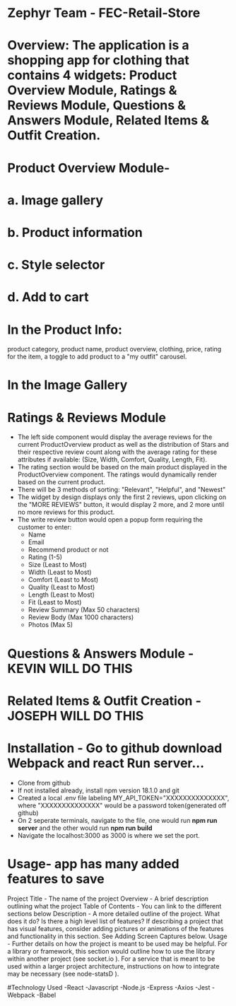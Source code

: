 # Zephyr Team - FEC-Retail-Store

# Overview: The application is a shopping app for clothing that contains 4 widgets: Product Overview Module, Ratings & Reviews Module, Questions & Answers Module, Related Items & Outfit Creation.

# Product Overview Module-

# a. Image gallery

# b. Product information

# c. Style selector

# d. Add to cart

# In the Product Info:

product category,
product name,
product overview,
clothing,
price,
rating for the item,
a toggle to add product to a "my outfit" carousel.

# In the Image Gallery

# Ratings & Reviews Module
- The left side component would display the average reviews for the current ProductOverview product as well as the distribution of Stars and their respective review count along with the average rating for these attributes if available: (Size, Width, Comfort, Quality, Length, Fit).
- The rating section would be based on the main product displayed in the ProductOverview component. The ratings would dynamically render based on the current product.
- There will be 3 methods of sorting: "Relevant", "Helpful", and "Newest"
- The widget by design displays only the first 2 reviews, upon clicking on the "MORE REVIEWS" button, it would display 2 more, and 2 more until no more reviews for this product.
- The write review button would open a popup form requiring the customer to enter:
  - Name
  - Email
  - Recommend product or not
  - Rating (1-5)
  - Size (Least to Most)
  - Width (Least to Most)
  - Comfort (Least to Most)
  - Quality (Least to Most)
  - Length (Least to Most)
  - Fit (Least to Most)
  - Review Summary (Max 50 characters)
  - Review Body (Max 1000 characters)
  - Photos (Max 5)

# Questions & Answers Module - KEVIN WILL DO THIS

# Related Items & Outfit Creation - JOSEPH WILL DO THIS

# Installation - Go to github download Webpack and react Run server...
- Clone from github
- If not installed already, install npm version 18.1.0 and git
- Created a local .env file labeling MY_API_TOKEN="XXXXXXXXXXXXXX", where "XXXXXXXXXXXXXX" would be a password token(generated off github)
- On 2 seperate terminals, navigate to the file, one would run **npm run server** and the other would run **npm run build**
- Navigate the localhost:3000 as 3000 is where we set the port.

# Usage- app has many added features to save

Project Title - The name of the project
Overview - A brief description outlining what the project
Table of Contents - You can link to the different sections below
Description - A more detailed outline of the project. What does it do? Is there a high level list of features? If describing a project that has visual features, consider adding pictures or animations of the features and functionality in this section. See Adding Screen Captures below.
Usage - Further details on how the project is meant to be used may be helpful. For a library or framework, this section would outline how to use the library within another project (see socket.io ). For a service that is meant to be used within a larger project architecture, instructions on how to integrate may be necessary (see node-statsD ).

#Technology Used
-React
-Javascript
-Node.js
-Express
-Axios
-Jest
-Webpack
-Babel
